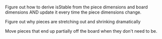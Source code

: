 Figure out how to derive isStable from the piece dimensions and board dimensions AND update it every time the piece dimensions change.

Figure out why pieces are stretching out and shrinking dramatically

Move pieces that end up partially off the board when they don't need to be.
